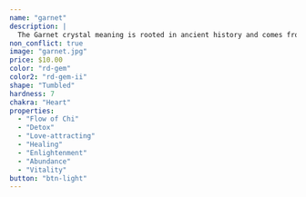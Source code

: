 ```yaml
---
name: "garnet"
description: |
  The Garnet crystal meaning is rooted in ancient history and comes from the Latin word ‘granatum’, which means pomegranate, a reference to its intense red color that resembles the glistening, deep red seeds of the fruit. The Garnet crystal was also cherished by early medieval jewelers who incorporated the stone into everything from rings and brooches to buckles and necklaces. Even then, it was more than just a fashion statement but was thought of as a protective talisman against negative energy.
non_conflict: true
image: "garnet.jpg"
price: $10.00
color: "rd-gem"
color2: "rd-gem-ii"
shape: "Tumbled"
hardness: 7
chakra: "Heart"
properties:
  - "Flow of Chi"
  - "Detox"
  - "Love-attracting"
  - "Healing"
  - "Enlightenment"
  - "Abundance"
  - "Vitality"
button: "btn-light"
---
```

